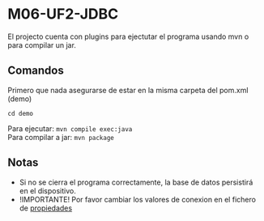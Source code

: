 # M06-UF2-JDBC

El projecto cuenta con plugins para ejectutar el programa usando mvn o para compilar un jar.

## Comandos 

Primero que nada asegurarse de estar en la misma carpeta del pom.xml (demo)

`cd demo` <br>

Para ejecutar: `mvn compile exec:java`<br>
Para compilar a jar: `mvn package`<br>


## Notas

- Si no se cierra el programa correctamente, la base de datos persistirá en el dispositivo.
- !IMPORTANTE! Por favor cambiar los valores de conexion en el fichero de [propiedades](./demo/src/main/resources/config.properties)
